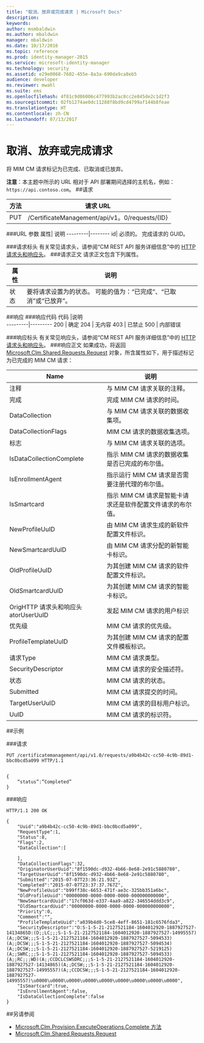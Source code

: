 ```yaml
---
title: "取消、放弃或完成请求 | Microsoft Docs"
description: 
keywords: 
author: msmbaldwin
ms.author: mbaldwin
manager: mbaldwin
ms.date: 10/17/2016
ms.topic: reference
ms.prod: identity-manager-2015
ms.service: microsoft-identity-manager
ms.technology: security
ms.assetid: e29e0068-7602-455e-8a3a-690da9ca8eb5
audience: developer
ms.reviewer: mwahl
ms.suite: ems
ms.openlocfilehash: 4f81c9d86006c477993b2ac8cc2e845de2c1d2f3
ms.sourcegitcommit: 02fb1274ae0dc11288f8bd9cd4799af144b8feae
ms.translationtype: HT
ms.contentlocale: zh-CN
ms.lasthandoff: 07/13/2017
---
```

# <a name="cancel-abandon-or-complete-a-request"></a>取消、放弃或完成请求
将 MIM CM 请求标记为已完成、已取消或已放弃。

**注意**：本主题中所示的 URL 相对于 API 部署期间选择的主机名，例如： `https://api.contoso.com`。
##<a name="request"></a>请求


方法  |请求 URL  
---------|---------
PUT     |/CertificateManagement/api/v1。0/requests/{ID}

###<a name="url-parameters"></a>URL 参数
属性| 说明
---------|--------
id| 必须的。 完成请求的 GUID。


###<a name="request-headers"></a>请求标头
有关常见请求头，请参阅“CM REST API 服务详细信息”中的 [HTTP 请求头和响应头](certificate-management-rest-api-service-details.md#http-request-and-response-headers)。
###<a name="request-body"></a>请求正文
请求正文包含下列属性。

属性 | 说明
---------|-----------
状态 | 要将请求设置为的状态。 可能的值为：“已完成”、“已取消”或“已放弃”。


##<a name="response"></a>响应
###<a name="response-codes"></a>响应代码
代码  |说明  
---------|---------
200     | 确定
204 | 无内容
403 | 已禁止
500 | 内部错误

###<a name="response-headers"></a>响应标头
有关常见响应头，请参阅“CM REST API 服务详细信息”中的 [HTTP 请求头和响应头](certificate-management-rest-api-service-details.md#http-request-and-response-headers)。
###<a name="response-body"></a>响应正文
如果成功，将返回 [Microsoft.Clm.Shared.Requests.Request](https://msdn.microsoft.com/library/microsoft.clm.shared.requests.request.aspx) 对象，所含属性如下，用于描述标记为已完成的 MIM CM 请求：

Name | 说明
-----|------------
注释 | 与 MIM CM 请求关联的注释。
完成 | 完成 MIM CM 请求的时间。
DataCollection | 与 MIM CM 请求关联的数据收集项。
DataCollectionFlags | MIM CM 请求的数据收集选项。
标志 | 与 MIM CM 请求关联的选项。
IsDataCollectionComplete | 指示 MIM CM 请求的数据收集是否已完成的布尔值。
IsEnrollmentAgent | 指示运行 MIM CM 请求是否需要注册代理的布尔值。
IsSmartcard | 指示 MIM CM 请求是智能卡请求还是软件配置文件请求的布尔值。
NewProfileUuID | 由 MIM CM 请求生成的新软件配置文件标识。
NewSmartcardUuID | 由 MIM CM 请求分配的新智能卡标识。
OldProfileUuID | 为其创建 MIM CM 请求的软件配置文件标识。
OldSmartcardUuID | 为其创建 MIM CM 请求的智能卡标识。
OrigHTTP 请求头和响应头atorUserUuID | 发起 MIM CM 请求的用户标识
优先级 | MIM CM 请求的优先级。
ProfileTemplateUuID | 为其创建 MIM CM 请求的配置文件模板标识。
请求Type | MIM CM 请求类型。
SecurityDescriptor | MIM CM 请求的安全描述符。
状态 | MIM CM 请求的状态。
Submitted | MIM CM 请求提交的时间。
TargetUserUuID | MIM CM 请求的目标用户标识。
UuID | MIM CM 请求的标识符。

##<a name="example"></a>示例

###<a name="request"></a>请求
```
PUT /certificatemanagement/api/v1.0/requests/a9b4b42c-cc50-4c9b-89d1-bbc0bcd5a099 HTTP/1.1


{
    “status”:”Completed”
}
```
###<a name="response"></a>响应
```
HTTP/1.1 200 OK

{
    "Uuid":"a9b4b42c-cc50-4c9b-89d1-bbc0bcd5a099",
    "RequestType":1,
    "Status":8,
    "Flags":2,
    "DataCollection":[

    ],
    "DataCollectionFlags":32,
    "OriginatorUserUuid":"8f1590dc-d932-4b66-8e68-2e91c5880780",
    "TargetUserUuid":"8f1590dc-d932-4b66-8e68-2e91c5880780",
    "Submitted":"2015-07-07T23:36:21.93Z",
    "Completed":"2015-07-07T23:37:37.767Z",
    "NewProfileUuid":"b99ff38c-6653-471f-ae3c-325bb351a6bc",
    "OldProfileUuid":"00000000-0000-0000-0000-000000000000",
    "NewSmartcardUuid":"17cf063d-e337-4aa9-a822-346554ddd3c9",
    "OldSmartcardUuid":"00000000-0000-0000-0000-000000000000",
    "Priority":0,
    "Comment":"",
    "ProfileTemplateUuid":"a039b4d0-5ce8-4eff-8651-181c6576fda3",
    "SecurityDescriptor":"O:S-1-5-21-2127521184-1604012920-1887927527-14134865D:(D;;LC;;;S-1-5-21-2127521184-1604012920-1887927527-14995557)(A;;DCSW;;;S-1-5-21-2127521184-1604012920-1887927527-5094533)(A;;DCSW;;;S-1-5-21-2127521184-1604012920-1887927527-5094534)(A;;DCSW;;;S-1-5-21-2127521184-1604012920-1887927527-5219125)(A;;SWRC;;;S-1-5-21-2127521184-1604012920-1887927527-5094533)(A;;RC;;;WD)(A;;CCDCLCSWSDRC;;;S-1-5-21-2127521184-1604012920-1887927527-14134865)(A;;DCSW;;;S-1-5-21-2127521184-1604012920-1887927527-14995557)(A;;CCDCSW;;;S-1-5-21-2127521184-1604012920-1887927527-14995557)\u0000\u0000\u0000\u0000\u0000\u0000\u0000\u0000\u0000",
    "IsSmartcard":true,
    "IsEnrollmentAgent":false,
    "IsDataCollectionComplete":false
}
```       
##<a name="see-also"></a>另请参阅

- [Microsoft.Clm.Provision.ExecuteOperations.Complete 方法](https://msdn.microsoft.com/library/microsoft.clm.provision.executeoperations.complete.aspx)
- [Microsoft.Clm.Shared.Requests.Request](https://msdn.microsoft.com/library/microsoft.clm.shared.requests.request.aspx)
